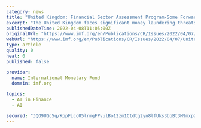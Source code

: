 ```yaml
---
category: news
title: "United Kingdom: Financial Sector Assessment Program-Some Forward Looking Cross-Sectoral Issues"
excerpt: "The United Kingdom faces significant money laundering threats from foreign criminal proceeds, owing to its status as a global financial center, but the authorities have a strong understanding of these risks."
publishedDateTime: 2022-04-08T11:05:00Z
originalUrl: "https://www.imf.org/en/Publications/CR/Issues/2022/04/07/United-Kingdom-Financial-Sector-Assessment-Program-Some-Forward-Looking-Cross-Sectoral-516282"
webUrl: "https://www.imf.org/en/Publications/CR/Issues/2022/04/07/United-Kingdom-Financial-Sector-Assessment-Program-Some-Forward-Looking-Cross-Sectoral-516282"
type: article
quality: 0
heat: 0
published: false

provider:
  name: International Monetary Fund
  domain: imf.org

topics:
  - AI in Finance
  - AI

secured: "JQO9UQc5q/KppFicc05lrmgFPvulBo12zm1Ctdtg2yn8lfUks3bbBt3M9mxp2rJ0uuSHBU+OI2MXjN7VGtjnsoznZgALJOhfR7cZr0vOzoRYkfHpMws4kceOj7cIArfw8c4l8qdvtTzk+VvVuc/P8t0/xXe/HVzBZj7Uoww+/c81gpACNunpUJKzOl559kEYinVe4TS4ELHn2KLZdgytKH8gp1XtHtfWPezo6Ah0KgndliUM1JDD5Dv2GRQ8MmqAjQAelVQIu6EhVbGYzBC3d3q/JySrwzxVT8VltoQ1GeD5VD1yiPu/Ua4JY42Ir7KiII0ZuQ3zncapQ2dAZi706fdlRnAEjsvP5be3Kc8HwD8=;sDaqYEI7V4bGCnNnBJe77A=="
---
```


